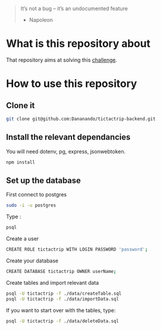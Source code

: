 > It’s not a bug – it’s an undocumented feature
> - Napoleon

# What is this repository about

That repository aims at solving this [challenge](https://docs.google.com/document/d/1DW2fKidrl5qV1ZvpmysqEMpoqbYjaRQhOJneYnfhzNs/edit).

# How to use this repository

## Clone it

```bash
git clone git@github.com:Dananando/tictactrip-backend.git
```

## Install the relevant dependancies

You will need dotenv, pg, express, jsonwebtoken.

```bash
npm install
```

## Set up the database

First connect to postgres
```bash
sudo -i -u postgres
```

Type :
```bash
psql
```

Create a user
```bash
CREATE ROLE tictactrip WITH LOGIN PASSWORD 'password';
```

Create your database
```bash
CREATE DATABASE tictactrip OWNER userName;
```

Create tables and import relevant data
```bash
psql -U tictactrip -f ./data/createTable.sql
psql -U tictactrip -f ./data/importData.sql
```

If you want to start over with the tables, type:
```bash
psql -U tictactrip -f ./data/deleteData.sql
```